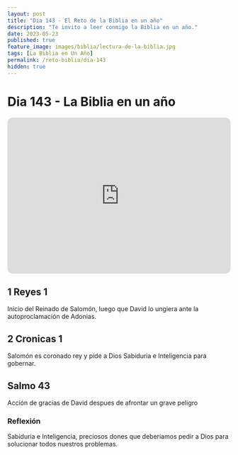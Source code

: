 ```yaml
---
layout: post
title: "Dia 143 - El Reto de la Biblia en un año"
description: "Te invito a leer conmigo la Biblia en un año."
date: 2023-05-23
published: true
feature_image: images/biblia/lectura-de-la-biblia.jpg
tags: [La Biblia en Un Año]
permalink: /reto-biblia/dia-143
hidden: true
---
```


# Dia 143 - La Biblia en un año
<iframe style="border-radius:12px" src="https://open.spotify.com/embed/episode/5gVn387Sgz3VpluSFBSNnA?utm_source=generator" width="100%" height="352" frameBorder="0" allowfullscreen="" allow="autoplay; clipboard-write; encrypted-media; fullscreen; picture-in-picture" loading="lazy"></iframe>

## 1 Reyes 1
Inicio del Reinado de Salomón, luego que David lo ungiera ante la autoproclamación de Adonias.

## 2 Cronicas 1
Salomón es coronado rey y pide a Dios Sabiduria e Inteligencia para gobernar.

## Salmo 43
Acción de gracias de David despues de afrontar un grave peligro

### Reflexión
Sabiduria e Inteligencia, preciosos dones que deberiamos pedir a Dios para solucionar todos nuestros problemas.
